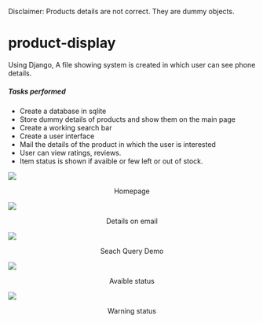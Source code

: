Disclaimer: Products details are not correct. They are dummy objects. 

# product-display
Using Django, A file showing system is created in which user can see phone details.

<h5> Tasks performed</h5>
<ul>
<li>Create a database in sqlite</li>
<li>Store dummy details of products and show them on the main page</li>
<li>Create a working search bar</li>
<li>Create a user interface</li>
<li>Mail the details of the product in which the user is interested</li>
<li>User can view ratings, reviews.</li>
<li>Item status is shown if avaible or few left or out of stock.</li>
</ul>

<img src='https://i.ibb.co/rvW25bq/Screenshot-from-2019-05-04-17-03-20.png' alter='screenshot'> <p align='center'> Homepage </p>
<img src='https://i.ibb.co/JzNxftT/email.png' alter='email'> <p align='center'> Details on email </p>
<img src='https://i.ibb.co/HDMP9Hz/Seach-Query.png' alter='search query demo'> <p align='center'> Seach Query Demo </p> 
<img src='https://i.ibb.co/XSxhQtV/SS2.png' alter='avaiable status'> <p align='center'> Avaible status </p>
<img src='https://i.ibb.co/wySWQhS/SS1.png' alter='Warning status'> <p align='center'> Warning status </p>
